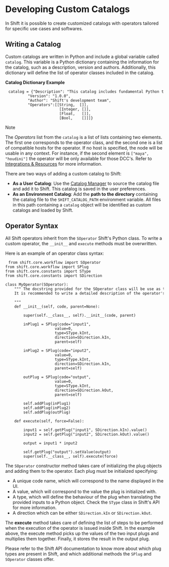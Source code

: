 # Developing Custom Catalogs

In Shift it is possible to create customized catalogs with operators tailored for specific use cases and softwares.

## Writing a Catalog

Custom catalogs are written in Python and include a global variable called `catalog`. This variable is a Python dictionary containing the information for the catalog, such as a description, version and authors. Additionally, this dictionary will define the list of operator classes included in the catalog.

**Catalog Dictionary Example**
<pre><code style="white-space: pre; padding: 10px; box-sizing: border-box;">catalog = {"Description": "This catalog includes fundamental Python type operators.",
          "Version": "1.0.0",
          "Author": "Shift's development team", 
          "Operators":[[String,  []],
                        [Integer, []],
                        [Float,   []],
                        [Bool,    []]]}
</code></pre>


>[!NOTE]
> The *Operators* list from the `catalog` is a list of lists containing two elements. The first one corresponds to the operator class, and the second one is a list of compatible hosts for the operator. If no host is specified, the node will be usable in any context. For instance, if the second element is `["maya", "houdini"]` the operator will be only available for those DCC's. Refer to [Integrations & Resources](../../integration_resources/integrations_resources.md) for more information.

There are two ways of adding a custom catalog to Shift:

- **As a User Catalog**: Use the [Catalog Manager](../catalogs/#the-catalog-manager) to source the catalog file and add it to Shift. This catalog is saved in the user preferences.
- **As an Environment Catalog**: Add the **path to the directory** containing the catalog file to the `SHIFT_CATALOG_PATH` environment variable. All files in this path containing a `catalog` object will be identified as custom catalogs and loaded by Shift.

## Operator Syntax

All Shift operators inherit from the `SOperator` Shift's Python class. To write a custom operator, the `__init__` and `execute` methods must be overwritten. 

Here is an example of an operator class syntax:

<pre><code style="white-space: pre; padding: 10px; box-sizing: border-box;">from shift.core.workflow import SOperator
from shift.core.workflow import SPlug
from shift.core.constants import SType
from shift.core.constants import SDirection

class MyOperator(SOperator):
    """ The docstring provided for the SOperator class will be use as the operator's description when inspecting a node's information. 
    It is recommended to write a detailed description of the operator's behavior alongside the required inputs and outputs here.
  
    """
    def __init__(self, code, parent=None):

        super(self.__class__, self).__init__(code, parent)

        inPlug1 = SPlug(code="input1",
                      value=0,
                      type=SType.kInt,
                      direction=SDirection.kIn,
                      parent=self)

        inPlug2 = SPlug(code="input2",
                      value=0,
                      type=SType.kInt,
                      direction=SDirection.kIn,
                      parent=self)

        outPlug = SPlug(code="output",
                      value=0,
                      type=SType.kInt,
                      direction=SDirection.kOut,
                      parent=self)

        self.addPlug(inPlug1)
        self.addPlug(inPlug2)
        self.addPlug(outPlug)

    def execute(self, force=False):

        input1 = self.getPlug("input1", SDirection.kIn).value()
        input2 = self.getPlug("input2", SDirection.kOut).value()

        output = input1 * input2

        self.getPlug("output").setValue(output)
        super(self.__class__, self).execute(force)
</code></pre>


The `SOperator` constructor method takes care of initializing the plug objects and adding them to the operator. Each plug must be initialized specifying:
- A unique code name, which will correspond to the name displayed in the UI.
- A value, which will correspond to the value the plug is initialized with.
- A type, which will define the behaviour of the plug when translating the provided inputs to a Python object. Check the `SType` class in Shift's API for more information.
- A direction which can be either `SDirection.kIn` or `SDirection.kOut`.

The **execute** method takes care of defining the list of steps to be performed when the execution of the operator is issued inside Shift. In the example above, the execute method picks up the values of the two input plugs and multiplies them together. Finally, it stores the result in the output plug.

Please refer to the Shift API documentation to know more about which plug types are present in Shift, and which additional methods the `SPlug` and `SOperator` classes offer.
